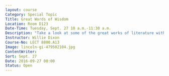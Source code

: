 ```yaml
---
layout: course
Category: Special Topic
Title: Great Words of Wisdom
Location: Room D123
Date-Time: Tuesday, Sept. 27 10 a.m.-11:30 a.m.
Description: "Take a look at some of the great works of literature with Willie Dixon. Mr. Dixon will recite and review The Gettysburg Address, Desiderata, I Know Why the Cage Bird Sings, Phenomenal Woman, Sullivan Ballou Letter, The Impossible Dream, The Raven and Birmingham Sunday. Learn how these words have impacted lives, cultures, and history and are still so true today."
Instructor: Willie Dixon
Course-No: LECT 8800.A13
Image: lincoln-gi-479502104.jpg
ContentWriter:
Sort: Sept. 27
Date: 2016-09-27 00:00
Status: Open
---
```

